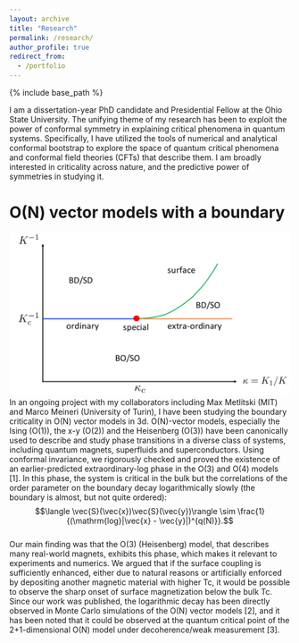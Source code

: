 ```yaml
---
layout: archive
title: "Research"
permalink: /research/
author_profile: true
redirect_from:
  - /portfolio
---
```


{% include base_path %}

I am a dissertation-year PhD candidate and Presidential Fellow at the Ohio State University. The unifying theme of my research has been to exploit the power of conformal symmetry in explaining critical phenomena in quantum systems. Specifically, I have utilized the tools of numerical and analytical conformal bootstrap to explore the space of quantum critical phenomena and conformal field theories (CFTs) that describe them. I am broadly interested in criticality across nature, and the predictive power of symmetries in studying it.


O(N) vector models with a boundary
======
![](../images/ONphasediagram.png)
In an ongoing project with my collaborators including Max Metlitski (MIT) and Marco Meineri (University of Turin), I have been studying the boundary criticality in O(N) vector models in 3d. O(N)-vector models, especially the Ising (O(1)), the x-y (O(2)) and the Heisenberg (O(3)) have been canonically used to describe and study phase transitions in a diverse class of systems, including quantum magnets, superfluids and superconductors. Using conformal invariance, we rigorously checked and proved the existence of an earlier-predicted extraordinary-log phase in the O(3) and O(4) models [1]. In this phase, the system is critical in the bulk but the correlations of the order parameter on the boundary decay logarithmically slowly (the boundary is almost, but not quite ordered):  
$$\langle \vec{S}(\vec{x})\vec{S}(\vec{y})\rangle \sim \frac{1}{(\mathrm{log}|\vec{x} - \vec{y}|)^{q(N)}}.$$  
Our main finding was that the O(3) (Heisenberg) model, that describes many real-world magnets, exhibits this phase, which makes it relevant to experiments and numerics. We argued that if the surface coupling is sufficiently enhanced, either due to natural reasons or artificially enforced by depositing another magnetic material with higher Tc, it would be possible to observe the sharp onset of surface magnetization below the bulk Tc. Since our work was published, the logarithmic decay has been directly observed in Monte Carlo simulations of the O(N) vector models [2], and it has been noted that it could be observed at the quantum critical point of the 2+1-dimensional O(N) model under decoherence/weak measurement [3]. 

